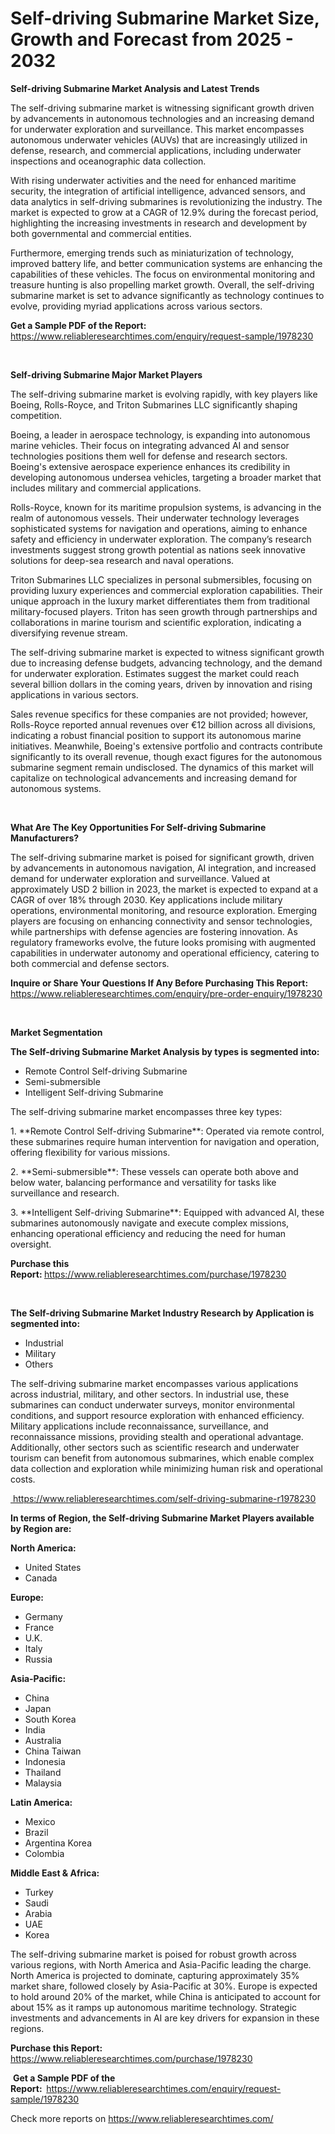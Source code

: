 <p><h1>Self-driving Submarine Market Size, Growth and Forecast from 2025 - 2032</h1></p><p><strong>Self-driving Submarine Market Analysis and Latest Trends</strong></p>
<p><p>The self-driving submarine market is witnessing significant growth driven by advancements in autonomous technologies and an increasing demand for underwater exploration and surveillance. This market encompasses autonomous underwater vehicles (AUVs) that are increasingly utilized in defense, research, and commercial applications, including underwater inspections and oceanographic data collection. </p><p>With rising underwater activities and the need for enhanced maritime security, the integration of artificial intelligence, advanced sensors, and data analytics in self-driving submarines is revolutionizing the industry. The market is expected to grow at a CAGR of 12.9% during the forecast period, highlighting the increasing investments in research and development by both governmental and commercial entities. </p><p>Furthermore, emerging trends such as miniaturization of technology, improved battery life, and better communication systems are enhancing the capabilities of these vehicles. The focus on environmental monitoring and treasure hunting is also propelling market growth. Overall, the self-driving submarine market is set to advance significantly as technology continues to evolve, providing myriad applications across various sectors.</p></p>
<p><strong>Get a Sample PDF of the Report:&nbsp;</strong> <a href="https://www.reliableresearchtimes.com/enquiry/request-sample/1978230?utm_campaign=2237&utm_medium=2&utm_source=Github&utm_content=ia&utm_term=01032025&utm_id=self-driving-submarine">https://www.reliableresearchtimes.com/enquiry/request-sample/1978230</a></p>
<p>&nbsp;</p>
<p><strong>Self-driving Submarine Major Market Players</strong></p>
<p><p>The self-driving submarine market is evolving rapidly, with key players like Boeing, Rolls-Royce, and Triton Submarines LLC significantly shaping competition. </p><p>Boeing, a leader in aerospace technology, is expanding into autonomous marine vehicles. Their focus on integrating advanced AI and sensor technologies positions them well for defense and research sectors. Boeing's extensive aerospace experience enhances its credibility in developing autonomous undersea vehicles, targeting a broader market that includes military and commercial applications.</p><p>Rolls-Royce, known for its maritime propulsion systems, is advancing in the realm of autonomous vessels. Their underwater technology leverages sophisticated systems for navigation and operations, aiming to enhance safety and efficiency in underwater exploration. The company’s research investments suggest strong growth potential as nations seek innovative solutions for deep-sea research and naval operations.</p><p>Triton Submarines LLC specializes in personal submersibles, focusing on providing luxury experiences and commercial exploration capabilities. Their unique approach in the luxury market differentiates them from traditional military-focused players. Triton has seen growth through partnerships and collaborations in marine tourism and scientific exploration, indicating a diversifying revenue stream.</p><p>The self-driving submarine market is expected to witness significant growth due to increasing defense budgets, advancing technology, and the demand for underwater exploration. Estimates suggest the market could reach several billion dollars in the coming years, driven by innovation and rising applications in various sectors.</p><p>Sales revenue specifics for these companies are not provided; however, Rolls-Royce reported annual revenues over €12 billion across all divisions, indicating a robust financial position to support its autonomous marine initiatives. Meanwhile, Boeing's extensive portfolio and contracts contribute significantly to its overall revenue, though exact figures for the autonomous submarine segment remain undisclosed. The dynamics of this market will capitalize on technological advancements and increasing demand for autonomous systems.</p></p>
<p>&nbsp;</p>
<p><strong>What Are The Key Opportunities For Self-driving Submarine Manufacturers?</strong></p>
<p><p>The self-driving submarine market is poised for significant growth, driven by advancements in autonomous navigation, AI integration, and increased demand for underwater exploration and surveillance. Valued at approximately USD 2 billion in 2023, the market is expected to expand at a CAGR of over 18% through 2030. Key applications include military operations, environmental monitoring, and resource exploration. Emerging players are focusing on enhancing connectivity and sensor technologies, while partnerships with defense agencies are fostering innovation. As regulatory frameworks evolve, the future looks promising with augmented capabilities in underwater autonomy and operational efficiency, catering to both commercial and defense sectors.</p></p>
<p><strong>Inquire or Share Your Questions If Any Before Purchasing This Report:</strong> <a href="https://www.reliableresearchtimes.com/enquiry/pre-order-enquiry/1978230?utm_campaign=2237&utm_medium=2&utm_source=Github&utm_content=ia&utm_term=01032025&utm_id=self-driving-submarine">https://www.reliableresearchtimes.com/enquiry/pre-order-enquiry/1978230</a></p>
<p>&nbsp;</p>
<p><strong>Market Segmentation</strong></p>
<p><strong>The Self-driving Submarine Market Analysis by types is segmented into:</strong></p>
<p><ul><li>Remote Control Self-driving Submarine</li><li>Semi-submersible</li><li>Intelligent Self-driving Submarine</li></ul></p>
<p><p>The self-driving submarine market encompasses three key types: </p><p>1. **Remote Control Self-driving Submarine**: Operated via remote control, these submarines require human intervention for navigation and operation, offering flexibility for various missions.</p><p>2. **Semi-submersible**: These vessels can operate both above and below water, balancing performance and versatility for tasks like surveillance and research.</p><p>3. **Intelligent Self-driving Submarine**: Equipped with advanced AI, these submarines autonomously navigate and execute complex missions, enhancing operational efficiency and reducing the need for human oversight.</p></p>
<p><strong>Purchase this Report:&nbsp;</strong><a href="https://www.reliableresearchtimes.com/purchase/1978230?utm_campaign=2237&utm_medium=2&utm_source=Github&utm_content=ia&utm_term=01032025&utm_id=self-driving-submarine">https://www.reliableresearchtimes.com/purchase/1978230</a></p>
<p>&nbsp;</p>
<p><strong>The Self-driving Submarine Market Industry Research by Application is segmented into:</strong></p>
<p><ul><li>Industrial</li><li>Military</li><li>Others</li></ul></p>
<p><p>The self-driving submarine market encompasses various applications across industrial, military, and other sectors. In industrial use, these submarines can conduct underwater surveys, monitor environmental conditions, and support resource exploration with enhanced efficiency. Military applications include reconnaissance, surveillance, and reconnaissance missions, providing stealth and operational advantage. Additionally, other sectors such as scientific research and underwater tourism can benefit from autonomous submarines, which enable complex data collection and exploration while minimizing human risk and operational costs.</p></p>
<p><a href="https://www.reliableresearchtimes.com/self-driving-submarine-r1978230?utm_campaign=2237&utm_medium=2&utm_source=Github&utm_content=ia&utm_term=01032025&utm_id=self-driving-submarine">&nbsp;https://www.reliableresearchtimes.com/self-driving-submarine-r1978230</a></p>
<p><strong>In terms of Region, the Self-driving Submarine Market Players available by Region are:</strong></p>
<p>
    <p> <strong> North America: </strong>
        <ul>
            <li>United States</li>
            <li>Canada</li>
        </ul>
        </p> 
    <p> <strong> Europe: </strong>
        <ul>
            <li>Germany</li>
            <li>France</li>
            <li>U.K.</li>
            <li>Italy</li>
            <li>Russia</li>
        </ul>
        </p> 
    <p> <strong> Asia-Pacific: </strong>
        <ul>
            <li>China</li>
            <li>Japan</li>
            <li>South Korea</li>
            <li>India</li>
            <li>Australia</li>
            <li>China Taiwan</li>
            <li>Indonesia</li>
            <li>Thailand</li>
            <li>Malaysia</li>
        </ul>
        </p> 
    <p> <strong> Latin America: </strong>
        <ul>
            <li>Mexico</li>
            <li>Brazil</li>
            <li>Argentina Korea</li>
            <li>Colombia</li>
        </ul>
        </p> 
    <p> <strong> Middle East & Africa: </strong>
        <ul>
            <li>Turkey</li>
            <li>Saudi</li>
            <li>Arabia</li>
            <li>UAE</li>
            <li>Korea</li>
        </ul>
    </p>
    </p>
<p><p>The self-driving submarine market is poised for robust growth across various regions, with North America and Asia-Pacific leading the charge. North America is projected to dominate, capturing approximately 35% market share, followed closely by Asia-Pacific at 30%. Europe is expected to hold around 20% of the market, while China is anticipated to account for about 15% as it ramps up autonomous maritime technology. Strategic investments and advancements in AI are key drivers for expansion in these regions.</p></p>
<p><strong>Purchase this Report: </strong><a href="https://www.reliableresearchtimes.com/purchase/1978230?utm_campaign=2237&utm_medium=2&utm_source=Github&utm_content=ia&utm_term=01032025&utm_id=self-driving-submarine">https://www.reliableresearchtimes.com/purchase/1978230</a></p>
<p>&nbsp;<strong>Get a Sample PDF of the Report:&nbsp;&nbsp;</strong><a href="https://www.reliableresearchtimes.com/enquiry/request-sample/1978230?utm_campaign=2237&utm_medium=2&utm_source=Github&utm_content=ia&utm_term=01032025&utm_id=self-driving-submarine">https://www.reliableresearchtimes.com/enquiry/request-sample/1978230</a></p>
<p><strong></strong></p>
<p>Check more reports on <a href="https://www.reliableresearchtimes.com/?utm_campaign=2237&utm_medium=2&utm_source=Github&utm_content=ia&utm_term=01032025&utm_id=self-driving-submarine">https://www.reliableresearchtimes.com/</a></p>